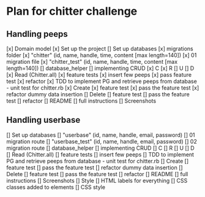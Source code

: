 # Plan for chitter challenge
## Handling peeps
  [x] Domain model
  [x] Set up the project
  [] Set up databases
    [x] migrations folder
    [x] "chitter" (id, name, handle, time, content [max length=140])
      [x] 01 migration file
    [x] "chitter_test" (id, name, handle, time, content [max length=140])
    [] database_helper
  [] implementing CRUD
    [x] C [x] R [] U [] D
    [x] Read (Chitter.all)
      [x] feature tests
      [x] insert few peeps
      [x] pass feature test
      [x] refactor
      [x] TDD to implement PG and retrieve peeps from database - unit test for chitter.rb
    [x] Create
      [x] feature test
      [x] pass the feature test
      [x] refactor dummy data insertion
    [] Delete
      [] feature test
      [] pass the feature test
      [] refactor
  [] README
    [] full instructions
    [] Screenshots
## Handling userbase
[] Set up databases
  [] "userbase" (id, name, handle, email, password)
    [] 01 migration route
  [] "userbase_test" (id, name, handle, email, password)
    [] 02 migration route
  [] database_helper
[] implementing CRUD
  [] C [] R [] U [] D
  [] Read (Chitter.all)
    [] feature tests
    [] insert few peeps
    [] TDD to implement PG and retrieve peeps from database - unit test for chitter.rb
  [] Create
    [] feature test
    [] pass the feature test
    [] refactor dummy data insertion
  [] Delete
    [] feature test
    [] pass the feature test
    [] refactor
[] README
  [] full instructions
  [] Screenshots
[] Style
  [] HTML labels for everything
  [] CSS classes added to elements
  [] CSS style
